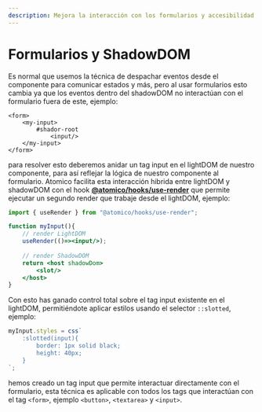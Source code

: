 ```yaml
---
description: Mejora la interacción con los formularios y accesibilidad de tus componentes.
---
```


# Formularios y ShadowDOM

Es normal que usemos la técnica de  despachar eventos desde el componente para comunicar estados y más, pero al usar formularios esto cambia ya que los eventos dentro del shadowDOM no interactúan con el formulario fuera de este, ejemplo:

```markup
<form>
    <my-input>
        #shador-root
            <input/>
    </my-input>
</form>
```

para resolver esto deberemos anidar un tag input en el lightDOM de nuestro componente, para así reflejar la lógica de nuestro componente al formulario. Atomico facilita esta interacción hibrida entre lightDOM y shadowDOM con el hook [**@atomico/hooks/use-render**](../atomico/atomico-hooks/use-render.md) que permite ejecutar un segundo render que trabaje desde el lightDOM, ejemplo:

```jsx
import { useRender } from "@atomico/hooks/use-render";

function myInput(){
    // render LightDOM
    useRender(()=><input/>);
    
    // render ShadowDOM
    return <host shadowDom>
        <slot/>
    </host>
}
```

Con esto has ganado control total sobre el tag input existente en el lightDOM, permitiéndote aplicar estilos usando el selector `::slotted`, ejemplo:

```javascript
myInput.styles = css`
    :slotted(input){
        border: 1px solid black;
        height: 40px;
    }
`;
```

hemos creado un tag input que permite interactuar directamente con el formulario, esta técnica es aplicable con todos los tags que interactúan con el tag `<form>`, ejemplo `<button>`, `<textarea>` y `<input>`.


